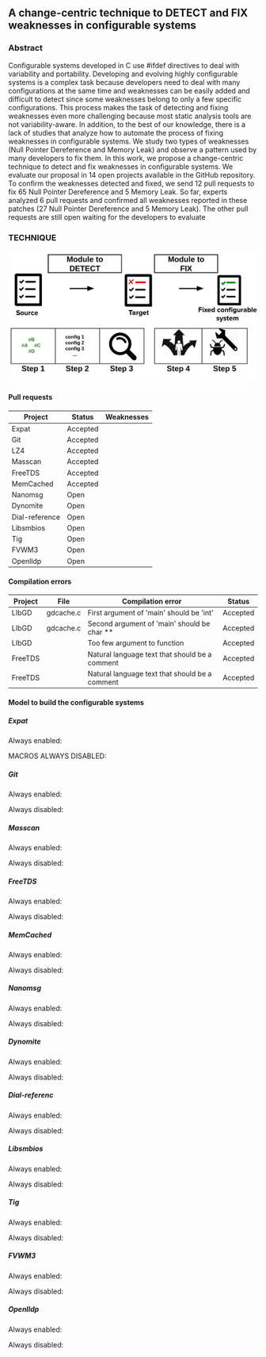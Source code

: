 ## A change-centric technique to DETECT and FIX weaknesses in configurable systems

### Abstract

Configurable systems developed in C use #ifdef directives to deal with variability and portability. Developing and evolving highly configurable systems is a complex task because developers need to deal with many configurations at the same time and weaknesses can be easily added and difficult to detect since some weaknesses belong to only a few specific configurations. This process makes the task of detecting and fixing weaknesses even more challenging because most static analysis tools are not variability-aware. In addition, to the best of our knowledge, there is a lack of studies that analyze how to automate the process of fixing weaknesses in configurable systems. We study two types of weaknesses (Null Pointer Dereference and Memory Leak) and observe a pattern used by many developers to fix them. In this work, we propose a change-centric technique to detect and fix weaknesses in configurable systems. We evaluate our proposal in 14 open projects available in the GitHub repository. To confirm the weaknesses detected and fixed, we send 12 pull requests to fix 65 Null Pointer Dereference and 5 Memory Leak. So far, experts analyzed 6 pull requests and confirmed all weaknesses reported in these patches (27 Null Pointer Dereference and 5 Memory Leak). The other pull requests are still open waiting for the developers to evaluate

### TECHNIQUE

![Drag Racing](technique.jpeg)

#### Pull requests

| Project        | Status   | Weaknesses  |
|----------------|----------|------------ |
| Expat          | Accepted |             |
| Git            | Accepted |             |
| LZ4            | Accepted |             |
| Masscan        | Accepted |             |
| FreeTDS        | Accepted |             |
| MemCached      | Accepted |             |
| Nanomsg        | Open     |             |
| Dynomite       | Open     |             |
| Dial-reference | Open     |             |
| Libsmbios      | Open     |             |
| Tig            | Open     |             |
| FVWM3          | Open     |             |
| Openlldp       | Open     |             |

#### Compilation errors

| Project | File      | Compilation error                              | Status   |
|---------|-----------|------------------------------------------------|----------|
| LIbGD   | gdcache.c | First argument of 'main' should be 'int'       | Accepted |
| LIbGD   | gdcache.c | Second argument of 'main' should be char **    | Accepted |
| LIbGD   |           | Too few argument to function                   | Accepted |
| FreeTDS |           | Natural language text that should be a comment | Accepted |
| FreeTDS |           | Natural language text that should be a comment | Accepted |

#### Model to build the configurable systems

##### Expat
Always enabled:

MACROS ALWAYS DISABLED:

##### Git
Always enabled:

Always disabled:

##### Masscan
Always enabled:

Always disabled:

##### FreeTDS
Always enabled:

Always disabled:

##### MemCached
Always enabled:

Always disabled:

##### Nanomsg
Always enabled:

Always disabled:

##### Dynomite
Always enabled:

Always disabled:

##### Dial-referenc
Always enabled:

Always disabled:

##### Libsmbios
Always enabled:

Always disabled:

##### Tig
Always enabled:

Always disabled:

##### FVWM3
Always enabled:

Always disabled:

##### Openlldp
Always enabled:

Always disabled:



